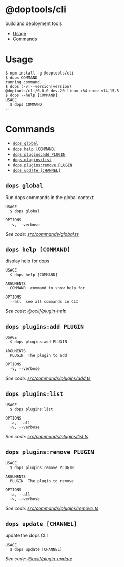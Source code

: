 @doptools/cli
=========

build and deployment tools


<!-- toc -->
* [Usage](#usage)
* [Commands](#commands)
<!-- tocstop -->
# Usage
<!-- usage -->
```sh-session
$ npm install -g @doptools/cli
$ dops COMMAND
running command...
$ dops (-v|--version|version)
@doptools/cli/0.0.0-dev.20 linux-x64 node-v14.15.5
$ dops --help [COMMAND]
USAGE
  $ dops COMMAND
...
```
<!-- usagestop -->
# Commands
<!-- commands -->
* [`dops global`](#dops-global)
* [`dops help [COMMAND]`](#dops-help-command)
* [`dops plugins:add PLUGIN`](#dops-pluginsadd-plugin)
* [`dops plugins:list`](#dops-pluginslist)
* [`dops plugins:remove PLUGIN`](#dops-pluginsremove-plugin)
* [`dops update [CHANNEL]`](#dops-update-channel)

## `dops global`

Run dops commands in the global context

```
USAGE
  $ dops global

OPTIONS
  -v, --verbose
```

_See code: [src/commands/global.ts](https://github.com/doptools/cli/blob/v0.0.0-dev.20/src/commands/global.ts)_

## `dops help [COMMAND]`

display help for dops

```
USAGE
  $ dops help [COMMAND]

ARGUMENTS
  COMMAND  command to show help for

OPTIONS
  --all  see all commands in CLI
```

_See code: [@oclif/plugin-help](https://github.com/oclif/plugin-help/blob/v3.2.2/src/commands/help.ts)_

## `dops plugins:add PLUGIN`

```
USAGE
  $ dops plugins:add PLUGIN

ARGUMENTS
  PLUGIN  The plugin to add

OPTIONS
  -v, --verbose
```

_See code: [src/commands/plugins/add.ts](https://github.com/doptools/cli/blob/v0.0.0-dev.20/src/commands/plugins/add.ts)_

## `dops plugins:list`

```
USAGE
  $ dops plugins:list

OPTIONS
  -a, --all
  -v, --verbose
```

_See code: [src/commands/plugins/list.ts](https://github.com/doptools/cli/blob/v0.0.0-dev.20/src/commands/plugins/list.ts)_

## `dops plugins:remove PLUGIN`

```
USAGE
  $ dops plugins:remove PLUGIN

ARGUMENTS
  PLUGIN  The plugin to remove

OPTIONS
  -a, --all
  -v, --verbose
```

_See code: [src/commands/plugins/remove.ts](https://github.com/doptools/cli/blob/v0.0.0-dev.20/src/commands/plugins/remove.ts)_

## `dops update [CHANNEL]`

update the dops CLI

```
USAGE
  $ dops update [CHANNEL]
```

_See code: [@oclif/plugin-update](https://github.com/oclif/plugin-update/blob/v1.3.10/src/commands/update.ts)_
<!-- commandsstop -->
